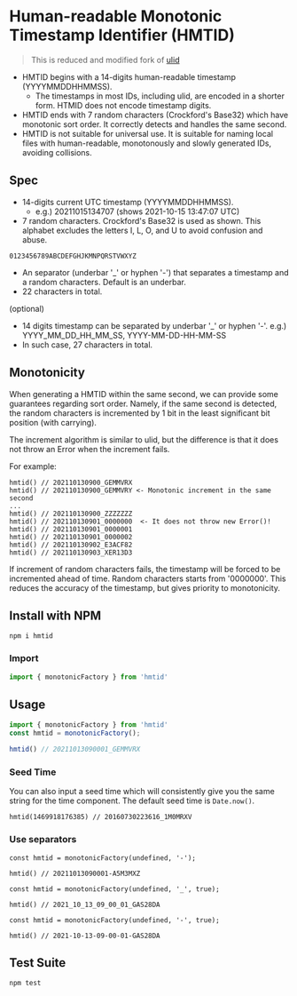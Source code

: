 # Human-readable Monotonic Timestamp Identifier (HMTID)

> This is reduced and modified fork of [ulid](https://github.com/ulid/javascript)

- HMTID begins with a 14-digits human-readable timestamp (YYYYMMDDHHMMSS). 
  - The timestamps in most IDs, including ulid, are encoded in a shorter form. HTMID does not encode timestamp digits.
- HMTID ends with 7 random characters (Crockford's Base32) which have monotonic sort order. It correctly detects and handles the same second.
- HMTID is not suitable for universal use. It is suitable for naming local files with human-readable, monotonously and slowly generated IDs, avoiding collisions.

## Spec
- 14-digits current UTC timestamp (YYYYMMDDHHMMSS).
  - e.g.) 20211015134707 (shows 2021-10-15 13:47:07 UTC)
- 7 random characters. Crockford's Base32 is used as shown. This alphabet excludes the letters I, L, O, and U to avoid confusion and abuse.

```
0123456789ABCDEFGHJKMNPQRSTVWXYZ
```

- An separator (underbar '_' or hyphen '-') that separates a timestamp and a random characters. Default is an underbar.
- 22 characters in total.

(optional) 
- 14 digits timestamp can be separated by underbar '_' or hyphen '-'. e.g.) YYYY_MM_DD_HH_MM_SS, YYYY-MM-DD-HH-MM-SS 
- In such case, 27 characters in total.

## Monotonicity

When generating a HMTID within the same second, we can provide some guarantees regarding sort order. Namely, if the same second is detected, the random characters is incremented by 1 bit in the least significant bit position (with carrying). 

The increment algorithm is similar to ulid, but the difference is that it does not throw an Error when the increment fails.

For example:

```
hmtid() // 202110130900_GEMMVRX
hmtid() // 202110130900_GEMMVRY <- Monotonic increment in the same second
...
hmtid() // 202110130900_ZZZZZZZ
hmtid() // 202110130901_0000000  <- It does not throw new Error()!
hmtid() // 202110130901_0000001
hmtid() // 202110130901_0000002
hmtid() // 202110130902_E3ACF82
hmtid() // 202110130903_XER13D3
```

If increment of random characters fails, the timestamp will be forced to be incremented ahead of time. Random characters starts from '0000000'. This reduces the accuracy of the timestamp, but gives priority to monotonicity.


## Install with NPM

```
npm i hmtid
```

### Import

```javascript
import { monotonicFactory } from 'hmtid'
```

## Usage

```javascript
import { monotonicFactory } from 'hmtid'
const hmtid = monotonicFactory();

hmtid() // 20211013090001_GEMMVRX
```

### Seed Time

You can also input a seed time which will consistently give you the same string for the time component. The default seed time is `Date.now()`.

```
hmtid(1469918176385) // 20160730223616_1M0MRXV

```

### Use separators

```
const hmtid = monotonicFactory(undefined, '-');

hmtid() // 20211013090001-A5M3MXZ
```

```
const hmtid = monotonicFactory(undefined, '_', true);

hmtid() // 2021_10_13_09_00_01_GAS28DA
```

```
const hmtid = monotonicFactory(undefined, '-', true);

hmtid() // 2021-10-13-09-00-01-GAS28DA
```

## Test Suite

```
npm test
```

